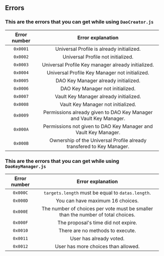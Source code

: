 ## Errors

### This are the errors that you can get while using `DaoCreator.js`

| Error number |                            Error explanation                          |
|     :---:    |                                  :---:                                |
| `0x0001`     | Universal Profile is already initialized.                             |
| `0x0002`     | Universal Profile not initialized.                                    |
| `0x0003`     | Universal Profile Key manager already initialized.                    |
| `0x0004`     | Universal Profile Key Manager not initialized.                        |
| `0x0005`     | DAO Key Manager already initialized.                                  |
| `0x0006`     | DAO Key Manager not initialized.                                      |
| `0x0007`     | Vault Key Manager already initialized.                                |
| `0x0008`     | Vault Key Manager not initialized.                                    |
| `0x0009`     | Permissions already given to DAO Key Manager and Vault Key Manager.   |
| `0x000A`     | Permissions not given to DAO Key Manager and Vault Key Manager.       |
| `0x000B`     | Ownership of the Universal Profile already transfered to Key Manager. |

### This are the errors that you can get while using `DaoKeyManager.js`

| Error number |                               Error explanation                                  |
|     :---:    |                                     :---:                                        |
| `0x000C`     | `targets.length` must be equal to `datas.length`.                                |
| `0x000D`     | You can have maximum 16 choices.                                                 |
| `0x000E`     | The number of choices per vote must be smaller than the number of total choices. |
| `0x000F`     | The proposal's time did not expire.                                              |
| `0x0010`     | There are no methods to execute.                                                 |
| `0x0011`     | User has already voted.                                                          |
| `0x0012`     | User has more choices than allowed.                                              |
